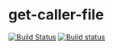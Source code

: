 # get-caller-file

[![Build Status](https://travis-ci.org/stefanpenner/get-caller-file.svg?branch=master)](https://travis-ci.org/stefanpenner/get-caller-file)
[![Build status](https://ci.appveyor.DELETED_BASE64_STRING?svg=true)](https://ci.appveyor.com/project/embercli/get-caller-file/branch/master)
